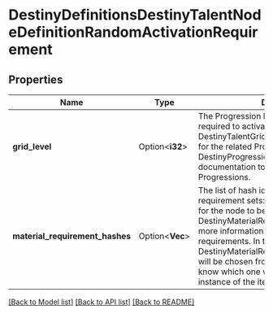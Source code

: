 # DestinyDefinitionsDestinyTalentNodeDefinitionRandomActivationRequirement

## Properties

Name | Type | Description | Notes
------------ | ------------- | ------------- | -------------
**grid_level** | Option<**i32**> | The Progression level on the Talent Grid required to activate this node.  See DestinyTalentGridDefinition.progressionHash for the related Progression, and read DestinyProgressionDefinition's documentation to learn more about Progressions. | [optional]
**material_requirement_hashes** | Option<**Vec<i32>**> | The list of hash identifiers for material requirement sets: materials that are required for the node to be activated. See DestinyMaterialRequirementSetDefinition for more information about material requirements.  In this case, only a single DestinyMaterialRequirementSetDefinition will be chosen from this list, and we won't know which one will be chosen until an instance of the item is created. | [optional]

[[Back to Model list]](../README.md#documentation-for-models) [[Back to API list]](../README.md#documentation-for-api-endpoints) [[Back to README]](../README.md)


